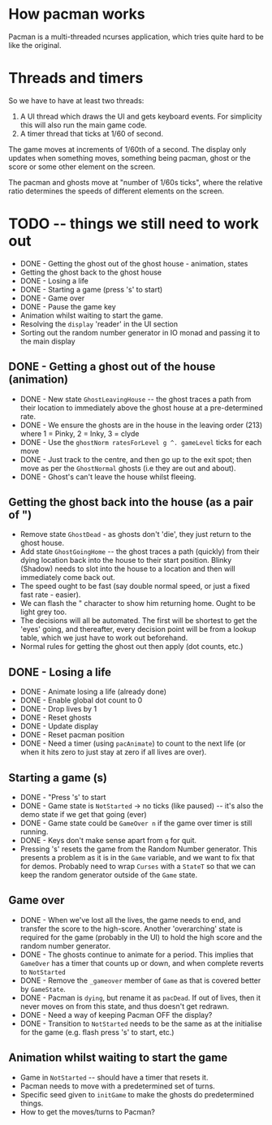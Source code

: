 # How pacman works

Pacman is a multi-threaded ncurses application, which tries quite hard to be like the original.

# Threads and timers

So we have to have at least two threads:

1. A UI thread which draws the UI and gets keyboard events.  For simplicity this will also run the main game code.
2. A timer thread that ticks at 1/60 of second.

The game moves at increments of 1/60th of a second.  The display only updates when something moves, something being pacman, ghost or the score or some other element on the screen.

The pacman and ghosts move at "number of 1/60s ticks", where the relative ratio determines the speeds of different elements on the screen.

# TODO -- things we still need to work out

* DONE - Getting the ghost out of the ghost house - animation, states
* Getting the ghost back to the ghost house
* DONE - Losing a life
* DONE - Starting a game (press 's' to start)
* DONE - Game over
* DONE - Pause the game key
* Animation whilst waiting to start the game.
* Resolving the `display` 'reader' in the UI section
* Sorting out the random number generator in IO monad and passing it to the main display

## DONE - Getting a ghost out of the house (animation)

* DONE - New state `GhostLeavingHouse` -- the ghost traces a path from their location to immediately above the ghost house at a pre-determined rate.
* DONE - We ensure the ghosts are in the house in the leaving order (213) where 1 = Pinky, 2 = Inky, 3 = clyde
* DONE - Use the `ghostNorm ratesForLevel g ^. gameLevel` ticks for each move
* DONE - Just track to the centre, and then go up to the exit spot; then move as per the `GhostNormal` ghosts (i.e they are out and about).
* DONE - Ghost's can't leave the house whilst fleeing.

## Getting the ghost back into the house (as a pair of ")

* Remove state `GhostDead` - as ghosts don't 'die', they just return to the ghost house.
* Add state `GhostGoingHome` -- the ghost traces a path (quickly) from their dying location back into the house to their start position.  Blinky (Shadow) needs to slot into the house to a location and then will immediately come back out.
* The speed ought to be fast (say double normal speed, or just a fixed fast rate - easier).
* We can flash the " character to show him returning home.  Ought to be light grey too.
* The decisions will all be automated.  The first will be shortest to get the 'eyes' going, and thereafter, every decision point will be from a lookup table, which we just have to work out beforehand.
* Normal rules for getting the ghost out then apply (dot counts, etc.)

## DONE - Losing a life

* DONE - Animate losing a life (already done)
* DONE - Enable global dot count to 0
* DONE - Drop lives by 1
* DONE - Reset ghosts
* DONE - Update display
* DONE - Reset pacman position
* DONE - Need a timer (using `pacAnimate`) to count to the next life (or when it hits zero to just stay at zero if all lives are over).

## Starting a game (s)

* DONE - "Press 's' to start
* DONE - Game state is `NotStarted` -> no ticks (like paused) -- it's also the demo state if we get that going (ever)
* DONE - Game state could be `GameOver n` if the game over timer is still running.
* DONE - Keys don't make sense apart from `q` for quit.
* Pressing 's' resets the game from the Random Number generator.  This presents a problem as it is in the `Game` variable, and we want to fix that for demos.  Probably need to wrap `Curses` with a `StateT` so that we can keep the random generator outside of the `Game` state.

## Game over

* DONE - When we've lost all the lives, the game needs to end, and transfer the score to the high-score.  Another 'overarching' state is required for the game (probably in the UI) to hold the high score and the random number generator.
* DONE - The ghosts continue to animate for a period. This implies that `GameOver` has a timer that counts up or down, and when complete reverts to `NotStarted`
* DONE - Remove the `_gameover` member of `Game` as that is covered better by `GameState`.
* DONE - Pacman is `dying`, but rename it as `pacDead`.  If out of lives, then it never moves on from this state, and thus doesn't get redrawn.
* DONE - Need a way of keeping Pacman OFF the display?
* DONE - Transition to `NotStarted` needs to be the same as at the initialise for the game (e.g. flash press 's' to start, etc.)

## Animation whilst waiting to start the game

* Game in `NotStarted`  -- should have a timer that resets it.
* Pacman needs to move with a predetermined set of turns.
* Specific seed given to `initGame` to make the ghosts do predetermined things.
* How to get the moves/turns to Pacman?
